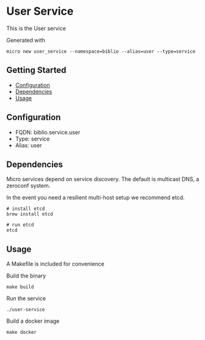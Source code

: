 # User Service

This is the User service

Generated with

```
micro new user_service --namespace=biblio --alias=user --type=service
```

## Getting Started

- [Configuration](#configuration)
- [Dependencies](#dependencies)
- [Usage](#usage)

## Configuration

- FQDN: biblio.service.user
- Type: service
- Alias: user

## Dependencies

Micro services depend on service discovery. The default is multicast DNS, a zeroconf system.

In the event you need a resilient multi-host setup we recommend etcd.

```
# install etcd
brew install etcd

# run etcd
etcd
```

## Usage

A Makefile is included for convenience

Build the binary

```
make build
```

Run the service
```
./user-service
```

Build a docker image
```
make docker
```